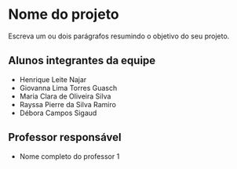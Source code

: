 # Nome do projeto
Escreva um ou dois parágrafos resumindo o objetivo do seu projeto.

## Alunos integrantes da equipe

* Henrique Leite Najar
* Giovanna Lima Torres Guasch
* Maria Clara de Oliveira Silva
* Rayssa Pierre da Silva Ramiro
* Débora Campos Sigaud


## Professor responsável 

* Nome completo do professor 1

